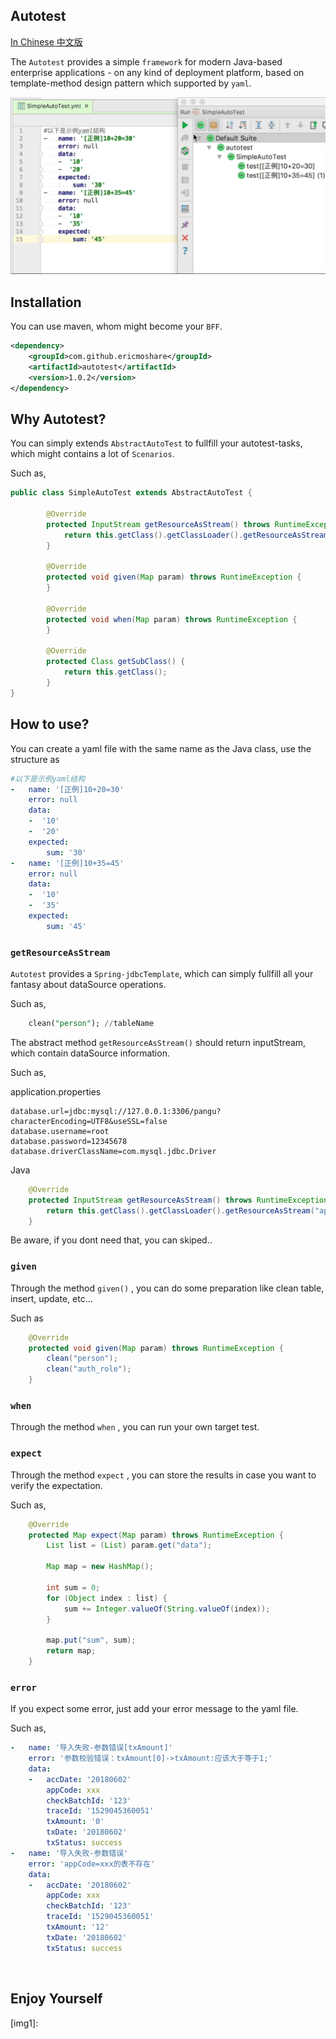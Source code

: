 Autotest
-----

[In Chinese 中文版](README.zh_cn.md)


The `Autotest` provides a simple `framework` for modern Java-based enterprise applications - on any kind of deployment platform, 
based on template-method design pattern which supported by `yaml`.

<p align="center"><img src="https://github.com/ericmoshare/autotest/blob/master/src/main/resources/screenshots/demo1.gif?raw=true"></p>


## Installation

You can use maven, whom might become your `BFF`.

```xml
<dependency>
    <groupId>com.github.ericmoshare</groupId>
    <artifactId>autotest</artifactId>
    <version>1.0.2</version>
</dependency>

```

## Why Autotest?

You can simply extends `AbstractAutoTest` to fullfill your autotest-tasks, which might contains a lot of `Scenarios`.

Such as, 

```java
public class SimpleAutoTest extends AbstractAutoTest {
    
        @Override
        protected InputStream getResourceAsStream() throws RuntimeException {
            return this.getClass().getClassLoader().getResourceAsStream("application.properties");
        }
    
        @Override
        protected void given(Map param) throws RuntimeException {
        }
    
        @Override
        protected void when(Map param) throws RuntimeException {
        }
   
        @Override
        protected Class getSubClass() {
            return this.getClass();
        }
}
```


## How to use?

You can create a yaml file with the same name as the Java class, use the structure as

```yaml
#以下是示例yaml结构
-   name: '[正例]10+20=30'
    error: null
    data:
    -  '10'
    -  '20'
    expected:
        sum: '30'
-   name: '[正例]10+35=45'
    error: null
    data:
    -  '10'
    -  '35'
    expected:
        sum: '45'


```


### `getResourceAsStream`

`Autotest` provides a `Spring-jdbcTemplate`, which can simply fullfill all your fantasy about dataSource operations.

Such as,

```sql
    clean("person"); //tableName
```

The abstract method `getResourceAsStream()` should return inputStream, which contain dataSource information.

Such as,

application.properties
```properties
database.url=jdbc:mysql://127.0.0.1:3306/pangu?characterEncoding=UTF8&useSSL=false
database.username=root
database.password=12345678
database.driverClassName=com.mysql.jdbc.Driver
```

Java

```java
    @Override
    protected InputStream getResourceAsStream() throws RuntimeException {
        return this.getClass().getClassLoader().getResourceAsStream("application.properties");
    }

```



Be aware, if you dont need that, you can skiped..


### `given`

Through the method `given()` , you can do some preparation like clean table, insert, update, etc...

Such as

```java
    @Override
    protected void given(Map param) throws RuntimeException {
        clean("person");
        clean("auth_role");
    }

```


### `when`

Through the method `when` , you can run your own target test.


### `expect`
Through the method `expect` , you can store the results in case you want to verify the expectation.

Such as,

```java
    @Override
    protected Map expect(Map param) throws RuntimeException {
        List list = (List) param.get("data");

        Map map = new HashMap();

        int sum = 0;
        for (Object index : list) {
            sum += Integer.valueOf(String.valueOf(index));
        }

        map.put("sum", sum);
        return map;
    }

```


### `error`
If you expect some error, just add your error message to the yaml file.

Such as,

```yaml
-   name: '导入失败-参数错误[txAmount]'
    error: '参数校验错误：txAmount[0]->txAmount:应该大于等于1;'
    data:
    -   accDate: '20180602'
        appCode: xxx
        checkBatchId: '123'
        traceId: '1529045360051'
        txAmount: '0'
        txDate: '20180602'
        txStatus: success
-   name: '导入失败-参数错误'
    error: 'appCode=xxx的表不存在'
    data:
    -   accDate: '20180602'
        appCode: xxx
        checkBatchId: '123'
        traceId: '1529045360051'
        txAmount: '12'
        txDate: '20180602'
        txStatus: success

```



<br/>


## Enjoy Yourself


[img1]: